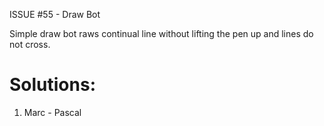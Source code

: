 ISSUE #55 - Draw Bot

Simple draw bot raws continual line without lifting the pen up and lines do not cross.

Solutions:
===

1. Marc - Pascal
